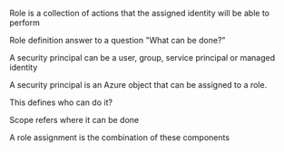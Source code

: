 Role is a collection of actions that the assigned identity will be able to perform

Role definition answer to a question "What can be done?"

A security principal can be a user, group, service principal or managed identity

A security principal is an Azure object that can be assigned to a role.

This defines who can do it?

Scope refers where it can be done

A role assignment is the combination of these components


